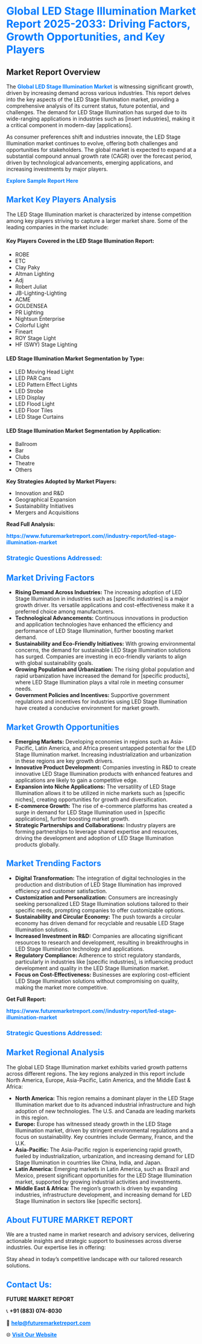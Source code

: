 <h1 style="color: #007BFF;">Global LED Stage Illumination Market Report 2025-2033: Driving Factors, Growth Opportunities, and Key Players</h1>

<section id="overview">
<h2>Market Report Overview</h2>
<p>The <a href="https://www.futuremarketreport.com//industry-report/led-stage-illumination-market" style="color: #007BFF; text-decoration: none;"><strong>Global LED Stage Illumination Market</strong></a> is witnessing significant growth, driven by increasing demand across various industries. This report delves into the key aspects of the LED Stage Illumination market, providing a comprehensive analysis of its current status, future potential, and challenges. The demand for LED Stage Illumination has surged due to its wide-ranging applications in industries such as [insert industries], making it a critical component in modern-day [applications].</p>
<p>As consumer preferences shift and industries innovate, the LED Stage Illumination market continues to evolve, offering both challenges and opportunities for stakeholders. The global market is expected to expand at a substantial compound annual growth rate (CAGR) over the forecast period, driven by technological advancements, emerging applications, and increasing investments by major players.</p>
</section>

<section id="overview">
<p><a href="https://www.futuremarketreport.com//request-sample/reportId=87719" style="color: #007BFF; text-decoration: none;"><strong>Explore Sample Report Here</strong></a></p>
</section>

<section id="key-players">
<h2 style="color: #007BFF;">Market Key Players Analysis</h2>
<p>The LED Stage Illumination market is characterized by intense competition among key players striving to capture a larger market share. Some of the leading companies in the market include:</p>
<h4>Key Players Covered in the LED Stage Illumination Report:</h4>
<ul><li>ROBE</li><li>ETC</li><li>Clay Paky</li><li>Altman Lighting</li><li>Adj</li><li>Robert Juliat</li><li>JB-Lighting-Lighting</li><li>ACME</li><li>GOLDENSEA</li><li>PR Lighting</li><li>Nightsun Enterprise</li><li>Colorful Light</li><li>Fineart</li><li>ROY Stage Light</li><li>HF (SWY) Stage Lighting</li></ul>
<h4>LED Stage Illumination Market Segmentation by Type:</h4>
<ul><li>LED Moving Head Light</li><li>LED PAR Cans</li><li>LED Pattern Effect Lights</li><li>LED Strobe</li><li>LED Display</li><li>LED Flood Light</li><li>LED Floor Tiles</li><li>LED Stage Curtains</li></ul>

<h4>LED Stage Illumination Market Segmentation by Application:</h4>
<ul><li>Ballroom</li><li>Bar</li><li>Clubs</li><li>Theatre</li><li>Others</li></ul>
<p><strong>Key Strategies Adopted by Market Players:</strong></p>
<ul>
<li>Innovation and R&D</li>
<li>Geographical Expansion</li>
<li>Sustainability Initiatives</li>
<li>Mergers and Acquisitions</li>
</ul>
</section>

<section>
<p><strong>Read Full Analysis: </strong></p><a href="https://www.futuremarketreport.com//industry-report/led-stage-illumination-market" style="color: #007BFF; text-decoration: none;"><strong>https://www.futuremarketreport.com//industry-report/led-stage-illumination-market</strong></a>
<h3 style="color: #007BFF;">Strategic Questions Addressed:</h3>
</section>

<section id="driving-factors">
<h2 style="color: #007BFF;">Market Driving Factors</h2>
<ul>
<li><strong>Rising Demand Across Industries:</strong> The increasing adoption of LED Stage Illumination in industries such as [specific industries] is a major growth driver. Its versatile applications and cost-effectiveness make it a preferred choice among manufacturers.</li>
<li><strong>Technological Advancements:</strong> Continuous innovations in production and application technologies have enhanced the efficiency and performance of LED Stage Illumination, further boosting market demand.</li>
<li><strong>Sustainability and Eco-Friendly Initiatives:</strong> With growing environmental concerns, the demand for sustainable LED Stage Illumination solutions has surged. Companies are investing in eco-friendly variants to align with global sustainability goals.</li>
<li><strong>Growing Population and Urbanization:</strong> The rising global population and rapid urbanization have increased the demand for [specific products], where LED Stage Illumination plays a vital role in meeting consumer needs.</li>
<li><strong>Government Policies and Incentives:</strong> Supportive government regulations and incentives for industries using LED Stage Illumination have created a conducive environment for market growth.</li>
</ul>
</section>

<section id="growth-opportunities">
<h2 style="color: #007BFF;">Market Growth Opportunities</h2>
<ul>
<li><strong>Emerging Markets:</strong> Developing economies in regions such as Asia-Pacific, Latin America, and Africa present untapped potential for the LED Stage Illumination market. Increasing industrialization and urbanization in these regions are key growth drivers.</li>
<li><strong>Innovative Product Development:</strong> Companies investing in R&D to create innovative LED Stage Illumination products with enhanced features and applications are likely to gain a competitive edge.</li>
<li><strong>Expansion into Niche Applications:</strong> The versatility of LED Stage Illumination allows it to be utilized in niche markets such as [specific niches], creating opportunities for growth and diversification.</li>
<li><strong>E-commerce Growth:</strong> The rise of e-commerce platforms has created a surge in demand for LED Stage Illumination used in [specific applications], further boosting market growth.</li>
<li><strong>Strategic Partnerships and Collaborations:</strong> Industry players are forming partnerships to leverage shared expertise and resources, driving the development and adoption of LED Stage Illumination products globally.</li>
</ul>
</section>

<section id="trending-factors">
<h2 style="color: #007BFF;">Market Trending Factors</h2>
<ul>
<li><strong>Digital Transformation:</strong> The integration of digital technologies in the production and distribution of LED Stage Illumination has improved efficiency and customer satisfaction.</li>
<li><strong>Customization and Personalization:</strong> Consumers are increasingly seeking personalized LED Stage Illumination solutions tailored to their specific needs, prompting companies to offer customizable options.</li>
<li><strong>Sustainability and Circular Economy:</strong> The push towards a circular economy has driven demand for recyclable and reusable LED Stage Illumination solutions.</li>
<li><strong>Increased Investment in R&D:</strong> Companies are allocating significant resources to research and development, resulting in breakthroughs in LED Stage Illumination technology and applications.</li>
<li><strong>Regulatory Compliance:</strong> Adherence to strict regulatory standards, particularly in industries like [specific industries], is influencing product development and quality in the LED Stage Illumination market.</li>
<li><strong>Focus on Cost-Effectiveness:</strong> Businesses are exploring cost-efficient LED Stage Illumination solutions without compromising on quality, making the market more competitive.</li>
</ul>
</section>

<section>
<p><strong>Get Full Report: </strong></p><a href="https://www.futuremarketreport.com//industry-report/led-stage-illumination-market" style="color: #007BFF; text-decoration: none;"><strong>https://www.futuremarketreport.com//industry-report/led-stage-illumination-market</strong></a>
<h3 style="color: #007BFF;">Strategic Questions Addressed:</h3>
</section>


<section id="regional-analysis">
<h2 style="color: #007BFF;">Market Regional Analysis</h2>
<p>The global LED Stage Illumination market exhibits varied growth patterns across different regions. The key regions analyzed in this report include North America, Europe, Asia-Pacific, Latin America, and the Middle East & Africa:</p>
<ul>
<li><strong>North America:</strong> This region remains a dominant player in the LED Stage Illumination market due to its advanced industrial infrastructure and high adoption of new technologies. The U.S. and Canada are leading markets in this region.</li>
<li><strong>Europe:</strong> Europe has witnessed steady growth in the LED Stage Illumination market, driven by stringent environmental regulations and a focus on sustainability. Key countries include Germany, France, and the U.K.</li>
<li><strong>Asia-Pacific:</strong> The Asia-Pacific region is experiencing rapid growth, fueled by industrialization, urbanization, and increasing demand for LED Stage Illumination in countries like China, India, and Japan.</li>
<li><strong>Latin America:</strong> Emerging markets in Latin America, such as Brazil and Mexico, present significant opportunities for the LED Stage Illumination market, supported by growing industrial activities and investments.</li>
<li><strong>Middle East & Africa:</strong> The region’s growth is driven by expanding industries, infrastructure development, and increasing demand for LED Stage Illumination in sectors like [specific sectors].</li>
</ul>
</section>

<footer>
<h2 style="color: #007BFF;">About FUTURE MARKET REPORT</h2>
<p>We are a trusted name in market research and advisory services, delivering actionable insights and strategic support to businesses across diverse industries. Our expertise lies in offering:</p>

<p>Stay ahead in today’s competitive landscape with our tailored research solutions.</p>

<h2 style="color: #007BFF;">Contact Us:</h2>
<p><strong>FUTURE MARKET REPORT</strong></p>
<p>📞 <strong>+91 (883) 074-8030</strong></p>
<p>📧 <strong><a href="mailto:help@futuremarketreport.com" style="color: #007BFF;">help@futuremarketreport.com</a></strong></p>
<p>🌐 <strong><a href="https://www.futuremarketreport.com/" style="color: #007BFF;">Visit Our Website</a></strong></p>
</footer>